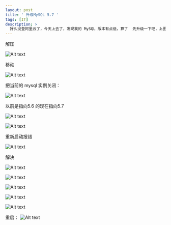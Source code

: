 ```yaml
---
layout: post
title: ' 升级MySQL 5.7 '
tags: [IT]
description: >
  好久没登阿里云了，今天上去了，发现我的 MySQL 版本有点低，算了  先升级一下吧，上图
---
```


解压

![Alt text](http://olinvkfrw.bkt.clouddn.com/png63bbb189f5f835cc1ccef4181f1ef6ff.png)


移动

![Alt text](http://olinvkfrw.bkt.clouddn.com/pngc3fec81eae9ec5cee042022048dbb998.png)


把当前的 mysql 实例关闭：

![Alt text](http://olinvkfrw.bkt.clouddn.com/f72edf6fce91e9befb9cc84dc360eb59.png)


以前是指向5.6 的现在指向5.7

![Alt text](http://olinvkfrw.bkt.clouddn.com/115dc9b18551edf6cc49e4d35ecc8847.png)


![Alt text](http://olinvkfrw.bkt.clouddn.com/47182590c223e67b2c9919609d692e93.png)


重新启动报错

![Alt text](http://olinvkfrw.bkt.clouddn.com/bb75b00f22a5c11c1e8a5604295ab571.png)


解决

![Alt text](http://olinvkfrw.bkt.clouddn.com/36feffecd5e9f3c399307553440bbf35.png)

![Alt text](http://olinvkfrw.bkt.clouddn.com/79ddef4f187a42abb950d49cd5cc3296.png)


![Alt text](http://olinvkfrw.bkt.clouddn.com/a6d415b651bc85884f118033845189b9.png)


![Alt text](http://olinvkfrw.bkt.clouddn.com/bc0de2075503c3707d7405850f5b195b.png)


![Alt text](http://olinvkfrw.bkt.clouddn.com/c7abd3470cc56d00c2fd953bf887c9aa.png)


重启：
![Alt text](http://olinvkfrw.bkt.clouddn.com/f67efb1b7df96ef84546f1c8eb57ff4c.png)













